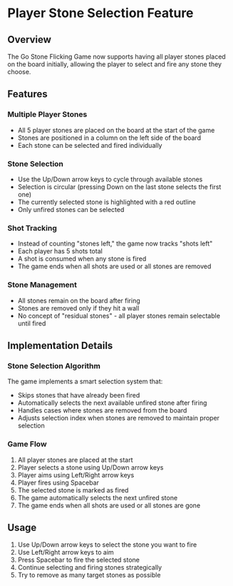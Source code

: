 # Player Stone Selection Feature

## Overview
The Go Stone Flicking Game now supports having all player stones placed on the board initially, allowing the player to select and fire any stone they choose.

## Features

### Multiple Player Stones
- All 5 player stones are placed on the board at the start of the game
- Stones are positioned in a column on the left side of the board
- Each stone can be selected and fired individually

### Stone Selection
- Use the Up/Down arrow keys to cycle through available stones
- Selection is circular (pressing Down on the last stone selects the first one)
- The currently selected stone is highlighted with a red outline
- Only unfired stones can be selected

### Shot Tracking
- Instead of counting "stones left," the game now tracks "shots left"
- Each player has 5 shots total
- A shot is consumed when any stone is fired
- The game ends when all shots are used or all stones are removed

### Stone Management
- All stones remain on the board after firing
- Stones are removed only if they hit a wall
- No concept of "residual stones" - all player stones remain selectable until fired

## Implementation Details

### Stone Selection Algorithm
The game implements a smart selection system that:
- Skips stones that have already been fired
- Automatically selects the next available unfired stone after firing
- Handles cases where stones are removed from the board
- Adjusts selection index when stones are removed to maintain proper selection

### Game Flow
1. All player stones are placed at the start
2. Player selects a stone using Up/Down arrow keys
3. Player aims using Left/Right arrow keys
4. Player fires using Spacebar
5. The selected stone is marked as fired
6. The game automatically selects the next unfired stone
7. The game ends when all shots are used or all stones are gone

## Usage
1. Use Up/Down arrow keys to select the stone you want to fire
2. Use Left/Right arrow keys to aim
3. Press Spacebar to fire the selected stone
4. Continue selecting and firing stones strategically
5. Try to remove as many target stones as possible
